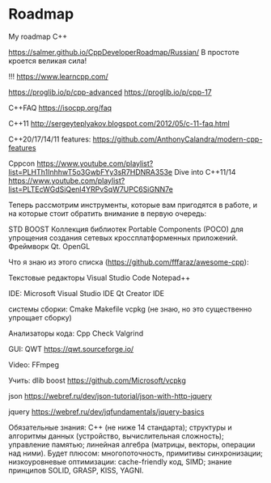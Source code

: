 # Roadmap
My roadmap C++

https://salmer.github.io/CppDeveloperRoadmap/Russian/
В простоте кроется великая сила! 

!!! https://www.learncpp.com/

https://proglib.io/p/cpp-advanced
https://proglib.io/p/cpp-17

C++FAQ
https://isocpp.org/faq

C++11
http://sergeyteplyakov.blogspot.com/2012/05/c-11-faq.html

C++20/17/14/11 features: https://github.com/AnthonyCalandra/modern-cpp-features


Cppcon https://www.youtube.com/playlist?list=PLHTh1InhhwT5o3GwbFYy3sR7HDNRA353e
Dive into C++11/14 https://www.youtube.com/playlist?list=PLTEcWGdSiQenl4YRPvSqW7UPC6SiGNN7e


Теперь рассмотрим инструменты, которые вам пригодятся в работе, и на которые стоит обратить внимание в первую очередь:

STD
BOOST
Коллекция библиотек Portable Components (POCO) для упрощения создания сетевых кроссплатформенных приложений.
Фреймворк Qt.
OpenGL


Что я знаю из этого списка (https://github.com/fffaraz/awesome-cpp):

Текстовые редакторы
Visual Studio Code
Notepad++

IDE:
Microsoft Visual Studio IDE
Qt Creator IDE

системы сборки:
Cmake
Makefile
vcpkg (не знаю, но это существенно упрощает сборку)

Анализаторы кода:
Cpp Check
Valgrind

GUI:
QWT https://qwt.sourceforge.io/

Video:
FFmpeg 

Учить:
dlib
boost
https://github.com/Microsoft/vcpkg


json
https://webref.ru/dev/json-tutorial/json-with-http-jquery

jquery
https://webref.ru/dev/jqfundamentals/jquery-basics

Обязательные знания:
C++ (не ниже 14 стандарта);
структуры и алгоритмы данных (устройство, вычислительная сложность);
управление памятью;
линейная алгебра (матрицы, векторы, операции над ними).
Будет плюсом:
многопоточность, примитивы синхронизации;
низкоуровневые оптимизации: cache-friendly код, SIMD;
знание принципов SOLID, GRASP, KISS, YAGNI.
